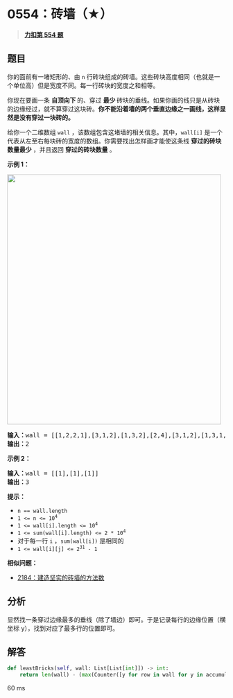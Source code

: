 # 0554：砖墙（★）


> <u>**[力扣第 554 题](https://leetcode.cn/problems/brick-wall/)**</u>

## 题目

<p>你的面前有一堵矩形的、由 <code>n</code> 行砖块组成的砖墙。这些砖块高度相同（也就是一个单位高）但是宽度不同。每一行砖块的宽度之和相等。</p>

<p>你现在要画一条 <strong>自顶向下 </strong>的、穿过 <strong>最少 </strong>砖块的垂线。如果你画的线只是从砖块的边缘经过，就不算穿过这块砖。<strong>你不能沿着墙的两个垂直边缘之一画线，这样显然是没有穿过一块砖的。</strong></p>

<p>给你一个二维数组 <code>wall</code> ，该数组包含这堵墙的相关信息。其中，<code>wall[i]</code> 是一个代表从左至右每块砖的宽度的数组。你需要找出怎样画才能使这条线 <strong>穿过的砖块数量最少</strong> ，并且返回 <strong>穿过的砖块数量</strong> 。</p>



<p><strong>示例 1：</strong></p>
<img alt="" src="https://assets.leetcode.com/uploads/2021/04/24/cutwall-grid.jpg" style="width: 493px; height: 577px;" />
<pre>
<strong>输入：</strong>wall = [[1,2,2,1],[3,1,2],[1,3,2],[2,4],[3,1,2],[1,3,1,1]]
<strong>输出：</strong>2
</pre>

<p><strong>示例 2：</strong></p>

<pre>
<strong>输入：</strong>wall = [[1],[1],[1]]
<strong>输出：</strong>3
</pre>


<p><strong>提示：</strong></p>

<ul>
<li><code>n == wall.length</code></li>
<li><code>1 <= n <= 10<sup>4</sup></code></li>
<li><code>1 <= wall[i].length <= 10<sup>4</sup></code></li>
<li><code>1 <= sum(wall[i].length) <= 2 * 10<sup>4</sup></code></li>
<li>对于每一行 <code>i</code> ，<code>sum(wall[i])</code> 是相同的</li>
<li><code>1 <= wall[i][j] <= 2<sup>31</sup> - 1</code></li>
</ul>


**相似问题：**
- [2184：建造坚实的砖墙的方法数](/leetcode/2184)


## 分析

显然找一条穿过边缘最多的垂线（除了墙边）即可。于是记录每行的边缘位置（横坐标 y），找到对应了最多行的位置即可。

## 解答

```python
def leastBricks(self, wall: List[List[int]]) -> int:
	return len(wall) - (max(Counter([y for row in wall for y in accumulate(row[:-1])]).values() or [0]))
```
60 ms


